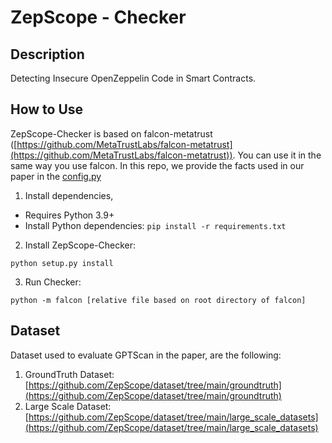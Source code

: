 # ZepScope - Checker

## Description

Detecting Insecure OpenZeppelin Code in Smart Contracts.

## How to Use
ZepScope-Checker is based on falcon-metatrust ([https://github.com/MetaTrustLabs/falcon-metatrust](https://github.com/MetaTrustLabs/falcon-metatrust)). You can use it in the same way you use falcon. In this repo, we provide the facts used in our paper in the [config.py](https://github.com/ZepScope/ZepScope/tree/main/Checker/falcon/detectors/zep_checker/configs.py)

1. Install dependencies,

- Requires Python 3.9+
- Install Python dependencies: `pip install -r requirements.txt`


2. Install ZepScope-Checker:

```shell
python setup.py install
```

3. Run Checker:

```shell
python -m falcon [relative file based on root directory of falcon]
```

## Dataset

Dataset used to evaluate GPTScan in the paper, are the following:
1. GroundTruth Dataset: [https://github.com/ZepScope/dataset/tree/main/groundtruth](https://github.com/ZepScope/dataset/tree/main/groundtruth)
2. Large Scale Dataset: [https://github.com/ZepScope/dataset/tree/main/large_scale_datasets](https://github.com/ZepScope/dataset/tree/main/large_scale_datasets)






